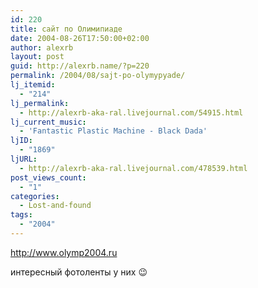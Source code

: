 ```yaml
---
id: 220
title: сайт по Олимипиаде
date: 2004-08-26T17:50:00+02:00
author: alexrb
layout: post
guid: http://alexrb.name/?p=220
permalink: /2004/08/sajt-po-olymypyade/
lj_itemid:
  - "214"
lj_permalink:
  - http://alexrb-aka-ral.livejournal.com/54915.html
lj_current_music:
  - 'Fantastic Plastic Machine - Black Dada'
ljID:
  - "1869"
ljURL:
  - http://alexrb-aka-ral.livejournal.com/478539.html
post_views_count:
  - "1"
categories:
  - Lost-and-found
tags:
  - "2004"
---
```

http://www.olymp2004.ru

интересный фотоленты у них 😉